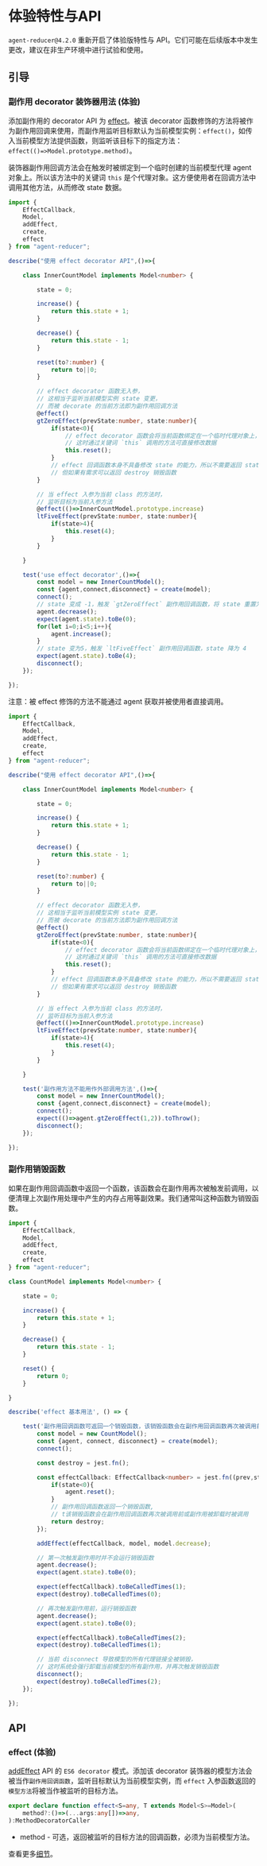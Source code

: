 # 体验特性与API

`agent-reducer@4.2.0` 重新开启了体验版特性与 API。它们可能在后续版本中发生更改，建议在非生产环境中进行试验和使用。

## 引导
### 副作用 decorator 装饰器用法 (体验)

添加副作用的 decorator API 为 [effect](/zh/experience?id=effect-体验)。被该 decorator 函数修饰的方法将被作为副作用回调来使用，而副作用监听目标默认为当前模型实例：`effect()`，如传入当前模型方法提供函数，则监听该目标下的指定方法：`effect(()=>Model.prototype.method)`。

装饰器副作用回调方法会在触发时被绑定到一个临时创建的当前模型代理 agent 对象上。所以该方法中的关键词 `this` 是个代理对象。这方便使用者在回调方法中调用其他方法，从而修改 state 数据。

```typescript
import {
    EffectCallback, 
    Model, 
    addEffect, 
    create, 
    effect
} from "agent-reducer";

describe("使用 effect decorator API",()=>{

    class InnerCountModel implements Model<number> {

        state = 0;

        increase() {
            return this.state + 1;
        }

        decrease() {
            return this.state - 1;
        }

        reset(to?:number) {
            return to||0;
        }

        // effect decorator 函数无入参，
        // 这相当于监听当前模型实例 state 变更，
        // 而被 decorate 的当前方法即为副作用回调方法
        @effect()
        gtZeroEffect(prevState:number, state:number){
            if(state<0){
                // effect decorator 函数会将当前函数绑定在一个临时代理对象上，
                // 这时通过关键词 `this` 调用的方法可直接修改数据
                this.reset();
            }
            // effect 回调函数本身不具备修改 state 的能力，所以不需要返回 state 数据，
            // 但如果有需求可以返回 destroy 销毁函数
        }

        // 当 effect 入参为当前 class 的方法时，
        // 监听目标为当前入参方法
        @effect(()=>InnerCountModel.prototype.increase)
        ltFiveEffect(prevState:number, state:number){
            if(state>4){
                this.reset(4);
            }
        }

    }

    test('use effect decorator',()=>{
        const model = new InnerCountModel();
        const {agent,connect,disconnect} = create(model);
        connect();
        // state 变成 -1，触发 `gtZeroEffect` 副作用回调函数，将 state 重置为 0
        agent.decrease();
        expect(agent.state).toBe(0);
        for(let i=0;i<5;i++){
            agent.increase();
        }
        // state 变为5，触发 `ltFiveEffect` 副作用回调函数，state 降为 4
        expect(agent.state).toBe(4);
        disconnect();
    });

});
```

注意：被 effect 修饰的方法不能通过 agent 获取并被使用者直接调用。

```typescript
import {
    EffectCallback, 
    Model, 
    addEffect, 
    create, 
    effect
} from "agent-reducer";

describe("使用 effect decorator API",()=>{

    class InnerCountModel implements Model<number> {

        state = 0;

        increase() {
            return this.state + 1;
        }

        decrease() {
            return this.state - 1;
        }

        reset(to?:number) {
            return to||0;
        }

        // effect decorator 函数无入参，
        // 这相当于监听当前模型实例 state 变更，
        // 而被 decorate 的当前方法即为副作用回调方法
        @effect()
        gtZeroEffect(prevState:number, state:number){
            if(state<0){
                // effect decorator 函数会将当前函数绑定在一个临时代理对象上，
                // 这时通过关键词 `this` 调用的方法可直接修改数据
                this.reset();
            }
            // effect 回调函数本身不具备修改 state 的能力，所以不需要返回 state 数据，
            // 但如果有需求可以返回 destroy 销毁函数
        }

        // 当 effect 入参为当前 class 的方法时，
        // 监听目标为当前入参方法
        @effect(()=>InnerCountModel.prototype.increase)
        ltFiveEffect(prevState:number, state:number){
            if(state>4){
                this.reset(4);
            }
        }

    }

    test('副作用方法不能用作外部调用方法',()=>{
        const model = new InnerCountModel();
        const {agent,connect,disconnect} = create(model);
        connect();
        expect(()=>agent.gtZeroEffect(1,2)).toThrow();
        disconnect();
    });

});
```

### 副作用销毁函数

如果在副作用回调函数中返回一个函数，该函数会在副作用再次被触发前调用，以便清理上次副作用处理中产生的内存占用等副效果。我们通常叫这种函数为销毁函数。

```typescript
import {
    EffectCallback, 
    Model, 
    addEffect, 
    create, 
    effect
} from "agent-reducer";

class CountModel implements Model<number> {

    state = 0;

    increase() {
        return this.state + 1;
    }

    decrease() {
        return this.state - 1;
    }

    reset() {
        return 0;
    }

}

describe('effect 基本用法', () => {

    test('副作用回调函数可返回一个销毁函数，该销毁函数会在副作用回调函数再次被调用前或副作用被卸载时被调用',()=>{
        const model = new CountModel();
        const {agent, connect, disconnect} = create(model);
        connect();

        const destroy = jest.fn();

        const effectCallback: EffectCallback<number> = jest.fn((prev,state)=>{
            if(state<0){
                agent.reset();
            }
            // 副作用回调函数返回一个销毁函数,
            // t该销毁函数会在副作用回调函数再次被调用前或副作用被卸载时被调用
            return destroy;
        });

        addEffect(effectCallback, model, model.decrease);

        // 第一次触发副作用时并不会运行销毁函数
        agent.decrease();
        expect(agent.state).toBe(0);

        expect(effectCallback).toBeCalledTimes(1);
        expect(destroy).toBeCalledTimes(0);

        // 再次触发副作用前，运行销毁函数
        agent.decrease();
        expect(agent.state).toBe(0);

        expect(effectCallback).toBeCalledTimes(2);
        expect(destroy).toBeCalledTimes(1);

        // 当前 disconnect 导致模型的所有代理链接全被销毁，
        // 这时系统会强行卸载当前模型的所有副作用，并再次触发销毁函数
        disconnect();
        expect(destroy).toBeCalledTimes(2);
    });

});
```

## API
### effect (体验)

[addEffect](/zh/api?id=addeffect) API 的 `ES6 decorator` 模式。添加该 decorator 装饰器的模型方法会被当作`副作用回调函数`，监听目标默认为当前模型实例，而 `effect` 入参函数返回的`模型方法`将被当作被监听的目标方法。

```typescript
export declare function effect<S=any, T extends Model<S>=Model>(
    method?:()=>(...args:any[])=>any,
):MethodDecoratorCaller
```

* method - 可选，返回被监听的目标方法的回调函数，必须为当前模型方法。

查看更多[细节](/zh/guides?id=副作用-decorator-装饰器用法)。